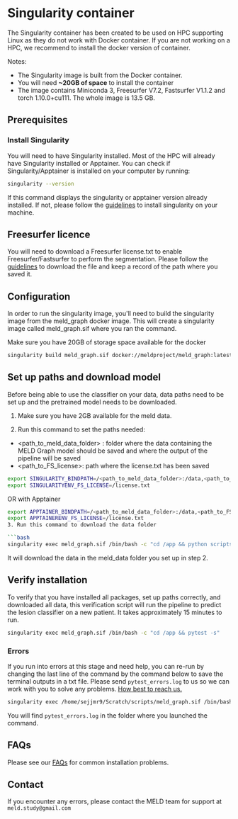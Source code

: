 # Singularity container

The Singularity container has been created to be used on HPC supporting Linux as they do not work with Docker container. If you are not working on a HPC, we recommend to install the docker version of container. 

Notes: 
- The Singularity image is built from the Docker container. 
- You will need **~20GB of space** to install the container
- The image contains Miniconda 3, Freesurfer V7.2, Fastsurfer V1.1.2 and torch 1.10.0+cu111. The whole image is 13.5 GB.  

## Prerequisites

### Install Singularity
You will need to have Singularity installed. Most of the HPC will already have Singularity installed or Apptainer. You can check if Singularity/Apptainer is installed on your computer by running:
```bash
singularity --version
```
If this command displays the singularity or apptainer version already installed. If not, please follow the [guidelines](https://docs.sylabs.io/guides/3.0/user-guide/installation.html) to install singularity on your machine.


## Freesurfer licence
You will need to download a Freesurfer license.txt to enable Freesurfer/Fastsurfer to perform the segmentation. Please follow the [guidelines](https://surfer.nmr.mgh.harvard.edu/fswiki/License) to download the file and keep a record of the path where you saved it. 

## Configuration
In order to run the singularity image, you'll need to build the singularity image from the meld_graph docker image. This will create a singularity image called meld_graph.sif where you ran the command. 

Make sure you have 20GB of storage space available for the docker

```bash
singularity build meld_graph.sif docker://meldproject/meld_graph:latest 
```

## Set up paths and download model
Before being able to use the classifier on your data, data paths need to be set up and the pretrained model needs to be downloaded. 

1. Make sure you have 2GB available for the meld data.

2. Run this command to set the paths needed:
-  <path_to_meld_data_folder> : folder where the data containing the MELD Graph model should be saved and where the output of the pipeline will be saved
- <path_to_FS_license>: path where the license.txt has been saved
```bash
export SINGULARITY_BINDPATH=/<path_to_meld_data_folder>:/data,<path_to_FS_license>/license.txt:/license.txt:ro
export SINGULARITYENV_FS_LICENSE=/license.txt
```
OR with Apptainer
```bash
export APPTAINER_BINDPATH=/<path_to_meld_data_folder>:/data,<path_to_FS_license>/license.txt:/license.txt:ro
export APPTAINERENV_FS_LICENSE=/license.txt
3. Run this command to download the data folder 

```bash
singularity exec meld_graph.sif /bin/bash -c "cd /app && python scripts/new_patient_pipeline/prepare_classifier.py "
```
It will download the data in the meld_data folder you set up in step 2. 

## Verify installation
To verify that you have installed all packages, set up paths correctly, and downloaded all data, this verification script will run the pipeline to predict the lesion classifier on a new patient. It takes approximately 15 minutes to run.

```bash
singularity exec meld_graph.sif /bin/bash -c "cd /app && pytest -s"
```

### Errors
If you run into errors at this stage and need help, you can re-run by changing the last line of the command by the command below to save the terminal outputs in a txt file. Please send `pytest_errors.log` to us so we can work with you to solve any problems. [How best to reach us.](#contact)

```bash
singularity exec /home/sejjmr9/Scratch/scripts/meld_graph.sif /bin/bash -c "cd /app && pytest -s | tee pytest_errors.log"
```

You will find `pytest_errors.log` in the folder where you launched the command. 

## FAQs
Please see our [FAQs](https://raw.githubusercontent.com//MELDProject/meld_graph/dev_docker/docs/FAQs.md) for common installation problems.

## Contact

If you encounter any errors, please contact the MELD team for support at `meld.study@gmail.com`
